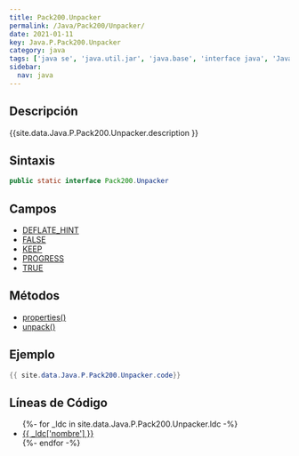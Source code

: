 ```yaml
---
title: Pack200.Unpacker
permalink: /Java/Pack200/Unpacker/
date: 2021-01-11
key: Java.P.Pack200.Unpacker
category: java
tags: ['java se', 'java.util.jar', 'java.base', 'interface java', 'Java 1.5']
sidebar: 
  nav: java
---
```


## Descripción
{{site.data.Java.P.Pack200.Unpacker.description }}

## Sintaxis
~~~java
public static interface Pack200.Unpacker
~~~

## Campos
* [DEFLATE_HINT](/Java/Pack200/Unpacker/DEFLATE_HINT)
* [FALSE](/Java/Pack200/Unpacker/FALSE)
* [KEEP](/Java/Pack200/Unpacker/KEEP)
* [PROGRESS](/Java/Pack200/Unpacker/PROGRESS)
* [TRUE](/Java/Pack200/Unpacker/TRUE)

## Métodos
* [properties()](/Java/Pack200/Unpacker/properties)
* [unpack()](/Java/Pack200/Unpacker/unpack)

## Ejemplo
~~~java
{{ site.data.Java.P.Pack200.Unpacker.code}}
~~~

## Líneas de Código
<ul>
{%- for _ldc in site.data.Java.P.Pack200.Unpacker.ldc -%}
   <li>
       <a href="{{_ldc['url'] }}">{{ _ldc['nombre'] }}</a>
   </li>
{%- endfor -%}
</ul>
